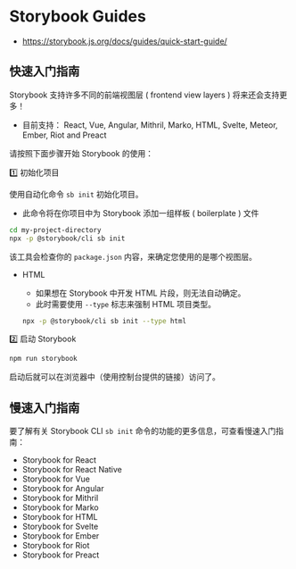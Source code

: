 # Storybook Guides

- <https://storybook.js.org/docs/guides/quick-start-guide/>

## 快速入门指南

Storybook 支持许多不同的前端视图层 ( frontend view layers ) 将来还会支持更多！

- 目前支持： React, Vue, Angular, Mithril, Marko, HTML, Svelte, Meteor, Ember, Riot and Preact

请按照下面步骤开始 Storybook 的使用：

1️⃣ 初始化项目

使用自动化命令 `sb init` 初始化项目。

- 此命令将在你项目中为 Storybook 添加一组样板 ( boilerplate ) 文件

```sh
cd my-project-directory
npx -p @storybook/cli sb init
```

该工具会检查你的 `package.json` 内容，来确定您使用的是哪个视图层。

- HTML
  - 如果想在 Storybook 中开发 HTML 片段，则无法自动确定。
  - 此时需要使用 `--type` 标志来强制 HTML 项目类型。

  ```sh
  npx -p @storybook/cli sb init --type html
  ```

2️⃣ 启动 Storybook

```sh
npm run storybook
```

启动后就可以在浏览器中（使用控制台提供的链接）访问了。

## 慢速入门指南

要了解有关 Storybook CLI `sb init` 命令的功能的更多信息，可查看慢速入门指南：


- Storybook for React
- Storybook for React Native
- Storybook for Vue
- Storybook for Angular
- Storybook for Mithril
- Storybook for Marko
- Storybook for HTML
- Storybook for Svelte
- Storybook for Ember
- Storybook for Riot
- Storybook for Preact